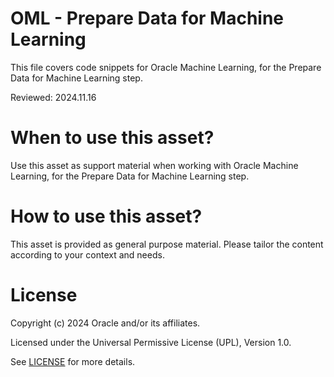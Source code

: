 # OML - Prepare Data for Machine Learning
 
This file covers code snippets for Oracle Machine Learning, for the Prepare Data for Machine Learning step.

Reviewed: 2024.11.16
 

# When to use this asset?

Use this asset as support material when working with Oracle Machine Learning, for the Prepare Data for Machine Learning step.


# How to use this asset?

This asset is provided as general purpose material. Please tailor the content according to your context and needs.


# License
 
Copyright (c) 2024 Oracle and/or its affiliates.
 
Licensed under the Universal Permissive License (UPL), Version 1.0.
 
See [LICENSE](https://github.com/oracle-devrel/technology-engineering/blob/main/LICENSE) for more details.
